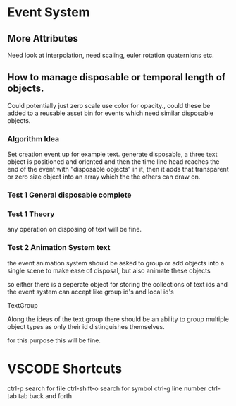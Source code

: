 # Event System
## More Attributes
Need look at interpolation, need scaling, euler rotation quaternions etc.
## How to manage disposable or temporal length of objects.
Could potentially just zero scale use color for opacity., could these be added
to a reusable asset bin for events which
need similar disposable objects.
### Algorithm Idea
Set creation event up for example text.
generate disposable, a three text object is positioned and oriented and then the time line head reaches the end of the event with "disposable objects" in it, then it adds that transparent or zero size object into an array which the the others can draw on.
### Test 1 General disposable complete
### Test 1 Theory
any operation on disposing of text will be fine.
### Test 2 Animation System text
the event animation system should be asked
to group or add objects into a single scene
to make ease of disposal, but also animate these
objects

so either there is a seperate object for
storing the collections of text ids
and the event system can accept like group id's
and local id's

TextGroup

Along the ideas of the text group
there should be an ability to group
multiple object types
as only their id distinguishes themselves.

for this purpose this will be fine.




# VSCODE Shortcuts
ctrl-p search for file
ctrl-shift-o search for symbol
ctrl-g line number
ctrl-tab tab back and forth